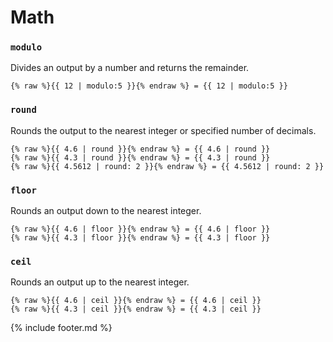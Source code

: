# Math

### `modulo`

Divides an output by a number and returns the remainder.

```liquid
{% raw %}{{ 12 | modulo:5 }}{% endraw %} = {{ 12 | modulo:5 }}
```

### `round`

Rounds the output to the nearest integer or specified number of decimals.

```liquid
{% raw %}{{ 4.6 | round }}{% endraw %} = {{ 4.6 | round }}
{% raw %}{{ 4.3 | round }}{% endraw %} = {{ 4.3 | round }}
{% raw %}{{ 4.5612 | round: 2 }}{% endraw %} = {{ 4.5612 | round: 2 }}
```

### `floor`

Rounds an output down to the nearest integer.

```liquid
{% raw %}{{ 4.6 | floor }}{% endraw %} = {{ 4.6 | floor }}
{% raw %}{{ 4.3 | floor }}{% endraw %} = {{ 4.3 | floor }}
```

### `ceil`

Rounds an output up to the nearest integer.
```liquid
{% raw %}{{ 4.6 | ceil }}{% endraw %} = {{ 4.6 | ceil }}
{% raw %}{{ 4.3 | ceil }}{% endraw %} = {{ 4.3 | ceil }}
```

{% include footer.md %}
